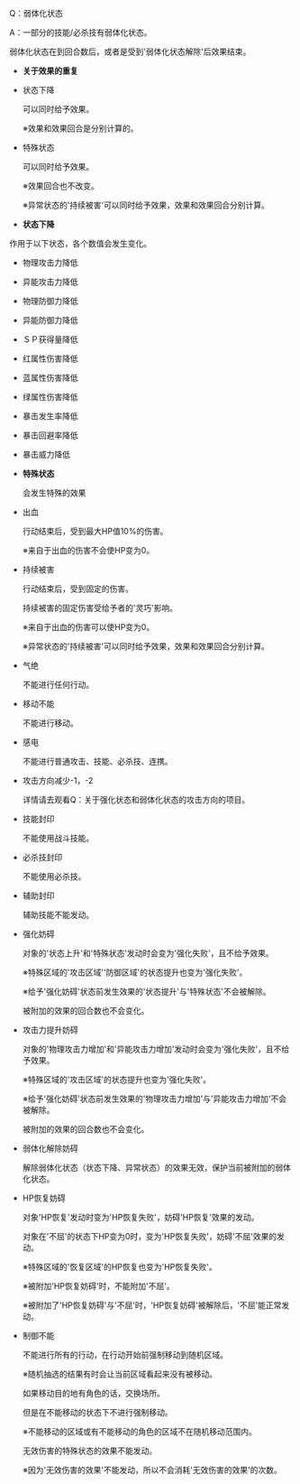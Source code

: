 Q：弱体化状态

A：一部分的技能/必杀技有弱体化状态。

弱体化状态在到回合数后，或者是受到'弱体化状态解除'后效果结束。

-   **关于效果的重复**


-   状态下降

    可以同时给予效果。

    ※效果和效果回合是分别计算的。

-   特殊状态

    可以同时给予效果。

    ※效果回合也不改变。

    ※异常状态的'持续被害'可以同时给予效果，效果和效果回合分别计算。


-   **状态下降**

作用于以下状态，各个数值会发生变化。

-   物理攻击力降低

-   异能攻击力降低

-   物理防御力降低

-   异能防御力降低

-   ＳＰ获得量降低

-   红属性伤害降低

-   蓝属性伤害降低

-   绿属性伤害降低

-   暴击发生率降低

-   暴击回避率降低

-   暴击威力降低


-   **特殊状态**

    会发生特殊的效果


-   出血

    行动结束后，受到最大HP值10%的伤害。

    ※来自于出血的伤害不会使HP变为0。

-   持续被害

    行动结束后，受到固定的伤害。

    持续被害的固定伤害受给予者的'灵巧'影响。

    ※来自于出血的伤害可以使HP变为0。

    ※异常状态的'持续被害'可以同时给予效果，效果和效果回合分别计算。

-   气绝

    不能进行任何行动。

-   移动不能

    不能进行移动。

-   感电

    不能进行普通攻击、技能、必杀技、连携。

-   攻击方向减少-1，-2

    详情请去观看Q：关于强化状态和弱体化状态的攻击方向的项目。

-   技能封印

    不能使用战斗技能。

-   必杀技封印

    不能使用必杀技。

-   辅助封印

    辅助技能不能发动。

-   强化妨碍

    对象的'状态上升'和'特殊状态'发动时会变为'强化失败'，且不给予效果。

    ※特殊区域的'攻击区域''防御区域'的状态提升也变为'强化失败'。

    ※给予'强化妨碍'状态前发生效果的'状态提升'与'特殊状态'不会被解除。

    被附加的效果的回合数也不会变化。

-   攻击力提升妨碍

    对象的'物理攻击力增加'和'异能攻击力增加'发动时会变为'强化失败'，且不给予效果。

    ※特殊区域的'攻击区域'的状态提升也变为'强化失败'。

    ※给予'强化妨碍'状态前发生效果的'物理攻击力增加'与'异能攻击力增加'不会被解除。

    被附加的效果的回合数也不会变化。

-   弱体化解除妨碍

    解除弱体化状态（状态下降、异常状态）的效果无效，保护当前被附加的弱体化状态。

-   HP恢复妨碍

    对象'HP恢复'发动时变为'HP恢复失败'，妨碍'HP恢复'效果的发动。

    对象在'不屈'的状态下HP变为0时，变为'HP恢复失败'，妨碍'不屈'效果的发动。

    ※特殊区域的'恢复区域'的HP恢复也变为'HP恢复失败'。

    ※被附加'HP恢复妨碍'时，不能附加'不屈'。

    ※被附加了'HP恢复妨碍'与'不屈'时，'HP恢复妨碍'被解除后，'不屈'能正常发动。

-   制御不能

    不能进行所有的行动，在行动开始前强制移动到随机区域。

    ※随机抽选的结果有时会让当前区域看起来没有被移动。

    如果移动目的地有角色的话，交换场所。

    但是在不能移动的状态下不进行强制移动。

    ※不能移动的区域或有不能移动的角色的区域不在随机移动范围内。

    无效伤害的特殊状态的效果不能发动。

    ※因为'无效伤害的效果'不能发动，所以不会消耗'无效伤害的效果'的次数。
